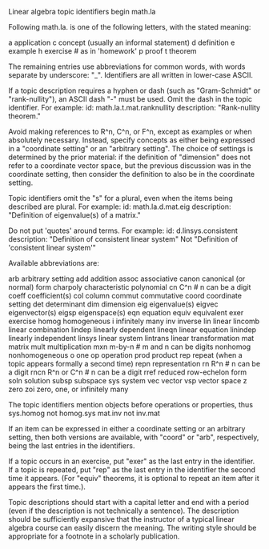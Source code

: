 
Linear algebra topic identifiers begin
math.la

Following math.la. is one of the following letters, with the stated meaning:

a  application
c  concept (usually an informal statement)
d  definition
e  example
h  exercise  # as in 'homework'
p  proof
t  theorem

The remaining entries use abbreviations for common words, with words
separate by underscore: "_".  Identifiers are all written in lower-case
ASCII.  

If a topic description requires a hyphen or dash (such as "Gram-Schmidt"
or "rank-nullity"), an ASCII dash "-" must be used.  Omit the dash in
the topic identifier.  For example:
id: math.la.t.mat.ranknullity
description: "Rank-nullity theorem."

Avoid making references to R^n, C^n, or F^n, except as examples or
when absolutely necessary.  Instead, specify concepts as either being
expressed in a "coordinate setting" or an "arbitrary setting".
The choice of settings is determined by the prior material: if the
definition of "dimension" does not refer to a coordinate vector space,
but the previous discussion was in the coordinate setting, then consider
the definition to also be in the coordinate setting.

Topic identifiers omit the "s" for a plural, even when the items being
described are plural.  For example:
id: math.la.d.mat.eig
description: "Definition of eigenvalue(s) of a matrix."

Do not put 'quotes' around terms.  For example:
id: d.linsys.consistent
description: "Definition of consistent linear system"
Not  "Definition of 'consistent linear system'"

Available abbreviations are:

arb  arbitrary setting
add  addition
assoc  associative
canon  canonical (or normal) form
charpoly  characteristic polynomial
cn  C^n        # n can be a digit
coeff  coefficient(s)
col  column
commut  commutative
coord  coordinate setting
det  determinant
dim  dimension
eig  eigenvalue(s)
eigvec  eigenvector(s)
eigsp  eigenspace(s)
eqn  equation
equiv  equivalent
exer  exercise
homog  homogeneous
i  infinitely many
inv  inverse
lin  linear
lincomb  linear combination
lindep  linearly dependent
lineqn  linear equation
linindep  linearly independent
linsys  linear system
lintrans  linear transformation
mat  matrix
mult  multiplication
mxn  m-by-n        # m and n can be digits
nonhomog  nonhomogeneous
o  one
op  operation
prod  product
rep  repeat  (when a topic appears formally a second time)
repn  representation
rn  R^n        # n can be a digit
rncn  R^n or C^n      # n can be a digit
rref  reduced row-echelon form
soln  solution
subsp  subspace
sys  system
vec  vector
vsp  vector space
z  zero
zoi  zero, one, or infinitely many

The topic identifiers mention objects before operations or properties, thus
sys.homog  not  homog.sys
mat.inv  not  inv.mat

If an item can be expressed in either a coordinate setting or an arbitrary
setting, then both versions are available, with "coord" or "arb",
respectively, being the last entries in the identifiers.

If a topic occurs in an exercise, put "exer" as the last entry in the identifier.
If a topic is repeated, put "rep" as the last entry in the identifier
the second time it appears.  (For "equiv" theorems, it is optional to repeat
an item after it appears the first time.).

Topic descriptions should start with a capital letter and end with a period
(even if the description is not technically a sentence).  The description should
be sufficiently expansive that the instructor of a typical linear algebra course
can easily discern the meaning.  The writing style should be appropriate for a
footnote in a scholarly publication.

